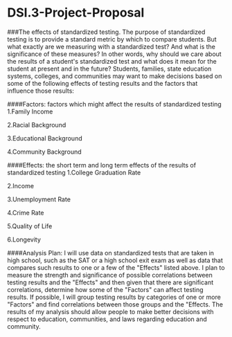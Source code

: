 # DSI.3-Project-Proposal

###The effects of standardized testing.
The purpose of standardized testing is to provide a standard metric by which to compare students. But what exactly are we measuring with a standardized test? And what is the significance of these measures? In other words, why should we care about the results of a student's standardized test and what does it mean for the student at present and in the future? Students, families, state education systems, colleges, and communities may want to make decisions based on some of the following effects of testing results and the factors that influence those results:

####Factors: factors which might affect the results of standardized testing
1.Family Income

2.Racial Background

3.Educational Background

4.Community Background

####Effects: the short term and long term effects of the results of standardized testing
1.College Graduation Rate

2.Income

3.Unemployment Rate

4.Crime Rate

5.Quality of Life

6.Longevity

####Analysis Plan:
I will use data on standardized tests that are taken in high school, such as the SAT or a high school exit exam as well as data that compares such results to one or a few of the "Effects" listed above. I plan to measure the strength and significance of possible correlations between testing results and the "Effects" and then given that there are significant correlations, determine how some of the "Factors" can affect testing results. If possible, I will group testing results by categories of one or more "Factors" and find correlations between those groups and the "Effects. The results of my analysis should allow people to make better decisions with respect to education, communities, and laws regarding education and community.
